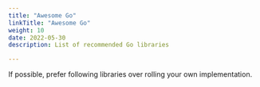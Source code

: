 ```yaml
---
title: "Awesome Go"
linkTitle: "Awesome Go"
weight: 10
date: 2022-05-30
description: List of recommended Go libraries

---
```


If possible, prefer following libraries over rolling your own implementation.